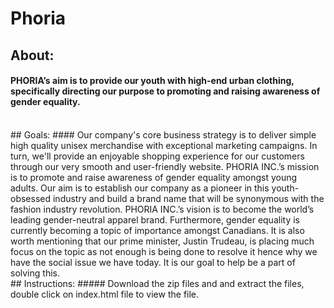 # Phoria

## About:
#### PHORIA’s aim is to provide our youth with high-end urban clothing, specifically directing our purpose to promoting and raising awareness of gender equality.
<br />
## Goals:
#### Our company's core business strategy is to deliver simple high quality unisex merchandise with exceptional marketing campaigns. In turn, we'll provide an enjoyable shopping experience for our customers through our very smooth and user-friendly website. PHORIA INC.’s mission is to promote and raise awareness of gender equality amongst young adults. Our aim is to establish our company as a pioneer in this youth-obsessed industry and build a brand name that will be synonymous with the fashion industry revolution. PHORIA INC.’s vision is to become the world’s leading gender-neutral apparel brand. Furthermore, gender equality is currently becoming a topic of importance amongst Canadians. It is also worth mentioning that our prime minister, Justin Trudeau, is placing much focus on the topic as not enough is being done to resolve it hence why we have the social issue we have today. It is our goal to help be a part of solving this.
<br />
## Instructions:
##### Download the zip files and and extract the files, double click on index.html file to view the file.
